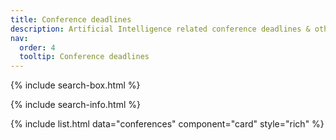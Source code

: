```yaml
---
title: Conference deadlines
description: Artificial Intelligence related conference deadlines & other important information
nav:
  order: 4
  tooltip: Conference deadlines
---
```


{% include search-box.html %}

{% include search-info.html %}

{% include list.html data="conferences" component="card" style="rich" %}

